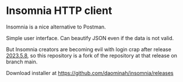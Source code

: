 # Insomnia HTTP client

Insomnia is a nice alternative to Postman.

Simple user interface. Can beautify JSON even if the data is not valid.

But Insomnia creators are becoming evil with login crap after release [2023.5.8](
https://github.com/Kong/insomnia/releases/tag/core%402023.5.8),
so this repository is a fork of the repository at that release on branch main.

Download installer at <https://github.com/daominah/insomnia/releases>
